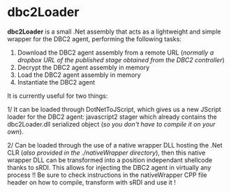 dbc2Loader
============
**dbc2Loader** is a small .Net assembly that acts as a lightweight and simple wrapper for the DBC2 agent, performing the following tasks:
  1. Download the DBC2 agent assembly from a remote URL (*normally a dropbox URL of the published stage obtained from the DBC2 controller*)
  2. Decrypt the DBC2 agent assembly in memory
  3. Load the DBC2 agent assembly in memory
  4. Instantiate the DBC2 agent

It is currently useful for two things:

  1/  It can be loaded through DotNetToJScript, which gives us a new JScript loader for the DBC2 agent: javascript2 stager which already contains the dbc2Loader.dll serialized object (*so you don't have to compile it on your own*).

  2/  Can be loaded through the use of a native wrapper DLL hosting the .Net CLR (*also provided in the ./nativeWrapper directory*), then this native wrapper DLL can be transformed into a position independant shellcode thanks to sRDI. This allows for injecting the DBC2 agent in virtually any process !! Be sure to check instructions in the nativeWrapper CPP file header on how to compile, transform with sRDI and use it !

